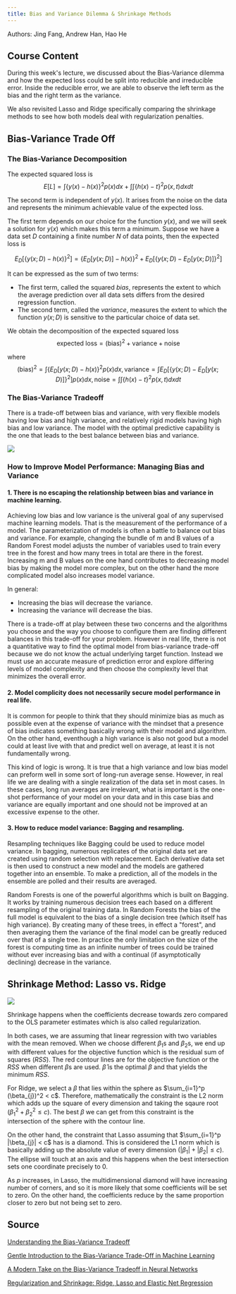 ```yaml
---
title: Bias and Variance Dilemma & Shrinkage Methods
---
```


Authors: Jing Fang, Andrew Han, Hao He

## Course Content

During this week's lecture, we discussed about the Bias-Variance dilemma and how the expected loss could be split into reducible and irreducible error. Inside the reducible error, we are able to observe the left term as the bias and the right term as the variance.

We also revisited Lasso and Ridge specifically comparing the shrinkage methods to see how both models deal with regularization penalties.

## Bias-Variance Trade Off

### The Bias-Variance Decomposition

The expected squared loss is $$E[L] = \int \{y(x) - h(x)\}^2p(x)dx + \int \int \{h(x) - t\}^2p(x,t)dxdt$$

The second term is independent of $y(x)$. It arises from the noise on the data and represents the minimum achievable value of the expected loss.

The first term depends on our choice for the function $y(x)$, and we will seek a solution for $y(x)$ which makes this term a minimum. Suppose we have a data set $D$ containing a finite number $N$ of data points, then the expected loss is 

$$E_D[\{y(x;D) - h(x)\}^2] = \{E_D[y(x;D)] - h(x)\}^2 + E_D[\{y(x;D) - E_D[y(x;D)]\}^2]$$ 

It can be expressed as the sum of two terms: 
- The first term, called the squared *bias*, represents the extent to which the average prediction over all data sets differs from the desired regression function. 
- The second term, called the *variance*, measures the extent to which the function $y(x;D)$ is sensitive to the particular choice of data set.

We obtain the decomposition of the expected squared loss
$$\mathrm{ expected\ loss = (bias)^2 + variance + noise }$$

where
$$\mathrm{(bias)}^2 = \int \{E_D[y(x;D) - h(x)\}^2p(x)dx, \mathrm{variance} = \int E_D[\{y(x;D) - E_D[y(x;D)]\}^2]p(x)dx, \mathrm{noise} = \int\int \{h(x) - t\}^2p(x,t)dxdt$$



### The Bias-Variance Tradeoff
There is a trade-off between bias and variance, with very flexible models having low bias and high variance, and relatively rigid models having high bias and low variance. The model with the optimal predictive capability is the one that leads to the best balance between bias and variance.

![](https://miro.medium.com/max/1482/1*WXi_7HIL3FKETFdfegcEmA.png)


### How to Improve Model Performance: Managing Bias and Variance

#### 1. There is no escaping the relationship between bias and variance in machine learning.

Achieving low bias and low variance is the univeral goal of any supervised machine learning models. That is the measurement of the performance of a model. The parameterization of models is often a battle to balance out bias and variance. For example, changing the bundle of m and B values of a Random Forest model adjusts the number of variables used to train every tree in the forest and how many trees in total are there in the forest. Increasing m and B values on the one hand contributes to decreasing model bias by making the model more complex, but on the other hand the more complicated model also increases model variance.  

In general:
 - Increasing the bias will decrease the variance.
 - Increasing the variance will decrease the bias.

There is a trade-off at play between these two concerns and the algorithms you choose and the way you choose to configure them are finding different balances in this trade-off for your problem. However in real life, there is not a quantitative way to find the optimal model from bias-variance trade-off because we do not know the actual underlying target function. Instead we must use an accurate measure of prediction error and explore differing levels of model complexity and then choose the complexity level that minimizes the overall error.

#### 2. Model complicity does not  necessarily secure model performance in real life.

It is common for people to think that they should minimize bias as much as possible even at the expense of variance with the mindset that a presence of bias indicates something basically wrong with their model and algorithm. On the other hand, eventhough a high variance is also not good but a model could at least live with that and predict well on average, at least it is not fundamentally wrong.  

This kind of logic is wrong. It is true that a high variance and low bias model can preform well in some sort of long-run average sense. However, in real life we are dealing with a single realization of the data set in most cases. In these cases, long run averages are irrelevant, what is important is the one-shot performance of your model on your data and in this case bias and variance are equally important and one should not be improved at an excessive expense to the other.

#### 3. How to reduce model variance: Bagging and resampling.

Resampling techniques like Bagging could be used to reduce model variance. In bagging, numerous replicates of the original data set are created using random selection with replacement. Each derivative data set is then used to construct a new model and the models are gathered together into an ensemble. To make a prediction, all of the models in the ensemble are polled and their results are averaged.

Random Forests is one of the powerful algorithms which is built on Bagging. It works by training numerous decision trees each based on a different resampling of the original training data. In Random Forests the bias of the full model is equivalent to the bias of a single decision tree (which itself has high variance). By creating many of these trees, in effect a "forest", and then averaging them the variance of the final model can be greatly reduced over that of a single tree. In practice the only limitation on the size of the forest is computing time as an infinite number of trees could be trained without ever increasing bias and with a continual (if asymptotically declining) decrease in the variance.

## Shrinkage Method: Lasso vs. Ridge

![](https://i.imgur.com/Yc8ECYg.gif)

Shrinkage happens when the coefficients decrease towards zero compared to the OLS parameter estimates which is also called regularization. 

In both cases, we are assuming that linear regression with two variables with the mean removed. When we choose different $\beta_1$s and $\beta_2$s, we end up with different values for the objective function which is the residual sum of squares ($RSS$). The red contour lines are for the objective function or the $RSS$ when different $\beta$s are used. $\hat{\beta}$ is the optimal $\beta$ and that yields the minimum $RSS$. 

For Ridge, we select a $\beta$ that lies within the sphere as $\sum_{i=1}^p (\beta_{j})^2 < c$. Therefore, mathematically the constraint is the L2 norm which adds up the square of every dimension and taking the sqaure root ($\beta_1^2 + \beta_2^2 \leq c$). The best $\beta$ we can get from this constraint is the intersection of the sphere with the contour line.

On the other hand, the constraint that Lasso assuming that $\sum_{i=1}^p |\beta_{j}| < c$ has is a diamond. This is considered the L1 norm which is basically adding up the absolute value of every dimension ($|\beta_1| + |\beta_2| \leq c$). The ellipse will touch at an axis and this happens when the best intersection sets one coordinate precisely to 0.

As $p$ increases, in Lasso, the multidimensional diamond will have increasing number of corners, and so it is more likely that some coefficients will be set to zero. On the other hand, the coefficients reduce by the same proportion closer to zero but not being set to zero.

## Source
[Understanding the Bias-Variance Tradeoff](http://scott.fortmann-roe.com/docs/BiasVariance.html)  

[Gentle Introduction to the Bias-Variance Trade-Off in Machine Learning](https://machinelearningmastery.com/gentle-introduction-to-the-bias-variance-trade-off-in-machine-learning/) 

[A Modern Take on the Bias-Variance Tradeoff in Neural Networks](https://openreview.net/pdf?id=HkgmzhC5F7) 

[Regularization and Shrinkage: Ridge, Lasso and Elastic Net Regression](https://www.datasklr.com/extensions-of-ols-regression/regularization-and-shrinkage-ridge-lasso-and-elastic-net-regression)
